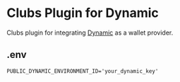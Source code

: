 # Clubs Plugin for Dynamic

Clubs plugin for integrating [Dynamic](https://www.dynamic.xyz/) as a wallet provider.

## .env

```
PUBLIC_DYNAMIC_ENVIRONMENT_ID='your_dynamic_key'
```
